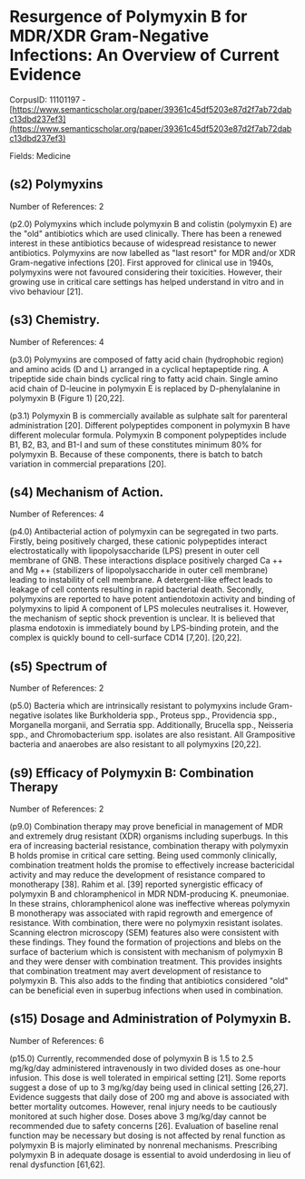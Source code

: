 # Resurgence of Polymyxin B for MDR/XDR Gram-Negative Infections: An Overview of Current Evidence

CorpusID: 11101197 - [https://www.semanticscholar.org/paper/39361c45df5203e87d2f7ab72dabc13dbd237ef3](https://www.semanticscholar.org/paper/39361c45df5203e87d2f7ab72dabc13dbd237ef3)

Fields: Medicine

## (s2) Polymyxins
Number of References: 2

(p2.0) Polymyxins which include polymyxin B and colistin (polymyxin E) are the "old" antibiotics which are used clinically. There has been a renewed interest in these antibiotics because of widespread resistance to newer antibiotics. Polymyxins are now labelled as "last resort" for MDR and/or XDR Gram-negative infections [20]. First approved for clinical use in 1940s, polymyxins were not favoured considering their toxicities. However, their growing use in critical care settings has helped understand in vitro and in vivo behaviour [21].
## (s3) Chemistry.
Number of References: 4

(p3.0) Polymyxins are composed of fatty acid chain (hydrophobic region) and amino acids (D and L) arranged in a cyclical heptapeptide ring. A tripeptide side chain binds cyclical ring to fatty acid chain. Single amino acid chain of D-leucine in polymyxin E is replaced by D-phenylalanine in polymyxin B (Figure 1) [20,22].

(p3.1) Polymyxin B is commercially available as sulphate salt for parenteral administration [20]. Different polypeptides component in polymyxin B have different molecular formula. Polymyxin B component polypeptides include B1, B2, B3, and B1-I and sum of these constitutes minimum 80% for polymyxin B. Because of these components, there is batch to batch variation in commercial preparations [20].
## (s4) Mechanism of Action.
Number of References: 4

(p4.0) Antibacterial action of polymyxin can be segregated in two parts. Firstly, being positively charged, these cationic polypeptides interact electrostatically with lipopolysaccharide (LPS) present in outer cell membrane of GNB. These interactions displace positively charged Ca ++ and Mg ++ (stabilizers of lipopolysaccharide in outer cell membrane) leading to instability of cell membrane. A detergent-like effect leads to leakage of cell contents resulting in rapid bacterial death. Secondly, polymyxins are reported to have potent antiendotoxin activity and binding of polymyxins to lipid A component of LPS molecules neutralises it. However, the mechanism of septic shock prevention is unclear. It is believed that plasma endotoxin is immediately bound by LPS-binding protein, and the complex is quickly bound to cell-surface CD14 [7,20].  [20,22].
## (s5) Spectrum of
Number of References: 2

(p5.0) Bacteria which are intrinsically resistant to polymyxins include Gram-negative isolates like Burkholderia spp., Proteus spp., Providencia spp., Morganella morganii, and Serratia spp. Additionally, Brucella spp., Neisseria spp., and Chromobacterium spp. isolates are also resistant. All Grampositive bacteria and anaerobes are also resistant to all polymyxins [20,22].
## (s9) Efficacy of Polymyxin B: Combination Therapy
Number of References: 2

(p9.0) Combination therapy may prove beneficial in management of MDR and extremely drug resistant (XDR) organisms including superbugs. In this era of increasing bacterial resistance, combination therapy with polymyxin B holds promise in critical care setting. Being used commonly clinically, combination treatment holds the promise to effectively increase bactericidal activity and may reduce the development of resistance compared to monotherapy [38]. Rahim et al. [39] reported synergistic efficacy of polymyxin B and chloramphenicol in MDR NDM-producing K. pneumoniae. In these strains, chloramphenicol alone was ineffective whereas polymyxin B monotherapy was associated with rapid regrowth and emergence of resistance. With combination, there were no polymyxin resistant isolates. Scanning electron microscopy (SEM) features also were consistent with these findings. They found the formation of projections and blebs on the surface of bacterium which is consistent with mechanism of polymyxin B and they were denser with combination treatment. This provides insights that combination treatment may avert development of resistance to polymyxin B. This also adds to the finding that antibiotics considered "old" can be beneficial even in superbug infections when used in combination.
## (s15) Dosage and Administration of Polymyxin B.
Number of References: 6

(p15.0) Currently, recommended dose of polymyxin B is 1.5 to 2.5 mg/kg/day administered intravenously in two divided doses as one-hour infusion. This dose is well tolerated in empirical setting [21]. Some reports suggest a dose of up to 3 mg/kg/day being used in clinical setting [26,27]. Evidence suggests that daily dose of 200 mg and above is associated with better mortality outcomes. However, renal injury needs to be cautiously monitored at such higher dose. Doses above 3 mg/kg/day cannot be recommended due to safety concerns [26]. Evaluation of baseline renal function may be necessary but dosing is not affected by renal function as polymyxin B is majorly eliminated by nonrenal mechanisms. Prescribing polymyxin B in adequate dosage is essential to avoid underdosing in lieu of renal dysfunction [61,62].
